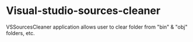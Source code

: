 Visual-studio-sources-cleaner
=============================

VSSourcesCleaner application allows user to clear folder from "bin" &amp; "obj" folders, etc.
